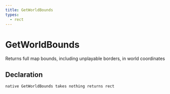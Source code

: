 ```yaml
---
title: GetWorldBounds
types:
  - rect
---
```


# GetWorldBounds
Returns full map bounds, including unplayable borders, in world coordinates

## Declaration

```
native GetWorldBounds takes nothing returns rect
```